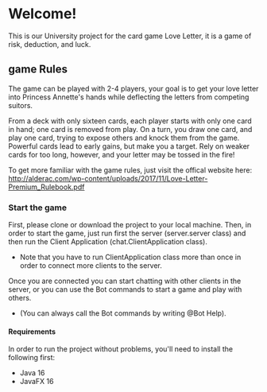 # Welcome!
This is our University project for the card game Love Letter, it is a game of risk, deduction, and luck.

## game Rules
The game can be played with 2-4 players, your goal is to get your love letter into Princess Annette's hands while deflecting the letters from competing suitors.

From a deck with only sixteen cards, each player starts with only one card in hand; one card is removed from play. On a turn, you draw one card, and play one card, trying to expose others and knock them from the game. Powerful cards lead to early gains, but make you a target. Rely on weaker cards for too long, however, and your letter may be tossed in the fire!

To get more familiar with the game rules, just visit the offical website here: http://alderac.com/wp-content/uploads/2017/11/Love-Letter-Premium_Rulebook.pdf

### Start the game
First, please clone or download the project to your local machine. Then, in order to start the game, just run first the server (server.server class) and then run the Client Application (chat.ClientApplication class).
* Note that you have to run ClientApplication class more than once in order to connect more clients to the server.

Once you are connected you can start chatting with other clients in the server, or you can use the Bot commands to start a game and play with others.
* (You can always call the Bot commands by writing @Bot Help).

#### Requirements 
In order to run the project without problems, you'll need to install the following first:
* Java 16
* JavaFX 16

